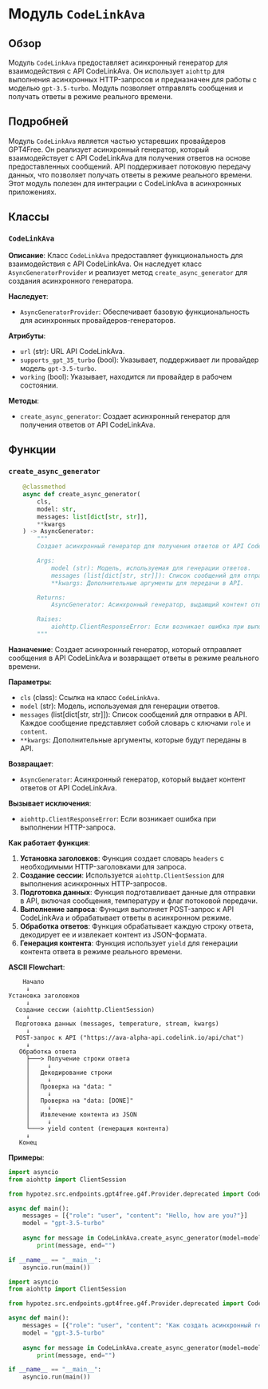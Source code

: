 # Модуль `CodeLinkAva`

## Обзор

Модуль `CodeLinkAva` предоставляет асинхронный генератор для взаимодействия с API CodeLinkAva. Он использует `aiohttp` для выполнения асинхронных HTTP-запросов и предназначен для работы с моделью `gpt-3.5-turbo`. Модуль позволяет отправлять сообщения и получать ответы в режиме реального времени.

## Подробней

Модуль `CodeLinkAva` является частью устаревших провайдеров GPT4Free. Он реализует асинхронный генератор, который взаимодействует с API CodeLinkAva для получения ответов на основе предоставленных сообщений. API поддерживает потоковую передачу данных, что позволяет получать ответы в режиме реального времени. Этот модуль полезен для интеграции с CodeLinkAva в асинхронных приложениях.

## Классы

### `CodeLinkAva`

**Описание**: Класс `CodeLinkAva` предоставляет функциональность для взаимодействия с API CodeLinkAva. Он наследует класс `AsyncGeneratorProvider` и реализует метод `create_async_generator` для создания асинхронного генератора.

**Наследует**:
- `AsyncGeneratorProvider`: Обеспечивает базовую функциональность для асинхронных провайдеров-генераторов.

**Атрибуты**:
- `url` (str): URL API CodeLinkAva.
- `supports_gpt_35_turbo` (bool): Указывает, поддерживает ли провайдер модель `gpt-3.5-turbo`.
- `working` (bool): Указывает, находится ли провайдер в рабочем состоянии.

**Методы**:
- `create_async_generator`: Создает асинхронный генератор для получения ответов от API CodeLinkAva.

## Функции

### `create_async_generator`

```python
    @classmethod
    async def create_async_generator(
        cls,
        model: str,
        messages: list[dict[str, str]],
        **kwargs
    ) -> AsyncGenerator:
        """
        Создает асинхронный генератор для получения ответов от API CodeLinkAva.

        Args:
            model (str): Модель, используемая для генерации ответов.
            messages (list[dict[str, str]]): Список сообщений для отправки в API.
            **kwargs: Дополнительные аргументы для передачи в API.

        Returns:
            AsyncGenerator: Асинхронный генератор, выдающий контент ответов от API CodeLinkAva.

        Raises:
            aiohttp.ClientResponseError: Если возникает ошибка при выполнении HTTP-запроса.
        """
```

**Назначение**: Создает асинхронный генератор, который отправляет сообщения в API CodeLinkAva и возвращает ответы в режиме реального времени.

**Параметры**:
- `cls` (class): Ссылка на класс `CodeLinkAva`.
- `model` (str): Модель, используемая для генерации ответов.
- `messages` (list[dict[str, str]]): Список сообщений для отправки в API. Каждое сообщение представляет собой словарь с ключами `role` и `content`.
- `**kwargs`: Дополнительные аргументы, которые будут переданы в API.

**Возвращает**:
- `AsyncGenerator`: Асинхронный генератор, который выдает контент ответов от API CodeLinkAva.

**Вызывает исключения**:
- `aiohttp.ClientResponseError`: Если возникает ошибка при выполнении HTTP-запроса.

**Как работает функция**:
1. **Установка заголовков**: Функция создает словарь `headers` с необходимыми HTTP-заголовками для запроса.
2. **Создание сессии**: Используется `aiohttp.ClientSession` для выполнения асинхронных HTTP-запросов.
3. **Подготовка данных**: Функция подготавливает данные для отправки в API, включая сообщения, температуру и флаг потоковой передачи.
4. **Выполнение запроса**: Функция выполняет POST-запрос к API CodeLinkAva и обрабатывает ответы в асинхронном режиме.
5. **Обработка ответов**: Функция обрабатывает каждую строку ответа, декодирует ее и извлекает контент из JSON-формата.
6. **Генерация контента**: Функция использует `yield` для генерации контента ответа в режиме реального времени.

**ASCII Flowchart**:

```
    Начало
     ↓
Установка заголовков
     ↓
  Создание сессии (aiohttp.ClientSession)
     ↓
  Подготовка данных (messages, temperature, stream, kwargs)
     ↓
  POST-запрос к API ("https://ava-alpha-api.codelink.io/api/chat")
     ↓
   Обработка ответа
     ├───> Получение строки ответа
     │     ↓
     │   Декодирование строки
     │     ↓
     │   Проверка на "data: "
     │     ↓
     │   Проверка на "data: [DONE]"
     │     ↓
     │   Извлечение контента из JSON
     │     ↓
     └───> yield content (генерация контента)
     ↓
   Конец
```

**Примеры**:

```python
import asyncio
from aiohttp import ClientSession

from hypotez.src.endpoints.gpt4free.g4f.Provider.deprecated import CodeLinkAva

async def main():
    messages = [{"role": "user", "content": "Hello, how are you?"}]
    model = "gpt-3.5-turbo"
    
    async for message in CodeLinkAva.create_async_generator(model=model, messages=messages):
        print(message, end="")

if __name__ == "__main__":
    asyncio.run(main())
```
```python
import asyncio
from aiohttp import ClientSession

from hypotez.src.endpoints.gpt4free.g4f.Provider.deprecated import CodeLinkAva

async def main():
    messages = [{"role": "user", "content": "Как создать асинхронный генератор на Python?"}]
    model = "gpt-3.5-turbo"
    
    async for message in CodeLinkAva.create_async_generator(model=model, messages=messages):
        print(message, end="")

if __name__ == "__main__":
    asyncio.run(main())